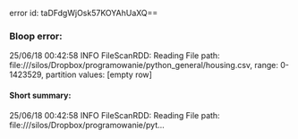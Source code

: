 error id: taDFdgWjOsk57KOYAhUaXQ==
### Bloop error:

25/06/18 00:42:58 INFO FileScanRDD: Reading File path: file://<HOME>/silos/Dropbox/programowanie/python_general/housing.csv, range: 0-1423529, partition values: [empty row]
#### Short summary: 

25/06/18 00:42:58 INFO FileScanRDD: Reading File path: file://<HOME>/silos/Dropbox/programowanie/pyt...